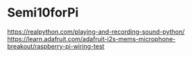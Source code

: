 # Semi10forPi
https://realpython.com/playing-and-recording-sound-python/
https://learn.adafruit.com/adafruit-i2s-mems-microphone-breakout/raspberry-pi-wiring-test
